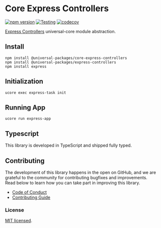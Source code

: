 # Core Express Controllers

[![npm version](https://badge.fury.io/js/@universal-packages%2Fcore-express-controllers.svg)](https://www.npmjs.com/package/@universal-packages/core-express-controllers)
[![Testing](https://github.com/universal-packages/universal-core-express-controllers/actions/workflows/testing.yml/badge.svg)](https://github.com/universal-packages/universal-core-express-controllers/actions/workflows/testing.yml)
[![codecov](https://codecov.io/gh/universal-packages/universal-core-express-controllers/branch/main/graph/badge.svg?token=CXPJSN8IGL)](https://codecov.io/gh/universal-packages/universal-core-express-controllers)

[Express Controllers](https://github.com/universal-packages/universal-express-controllers) universal-core module abstraction.

## Install

```shell
npm install @universal-packages/core-express-controllers
npm install @universal-packages/express-controllers
npm install express
```

## Initialization

```shell
ucore exec express-task init
```

## Running App

```
ucore run express-app
```

## Typescript

This library is developed in TypeScript and shipped fully typed.

## Contributing

The development of this library happens in the open on GitHub, and we are grateful to the community for contributing bugfixes and improvements. Read below to learn how you can take part in improving this library.

- [Code of Conduct](./CODE_OF_CONDUCT.md)
- [Contributing Guide](./CONTRIBUTING.md)

### License

[MIT licensed](./LICENSE).
